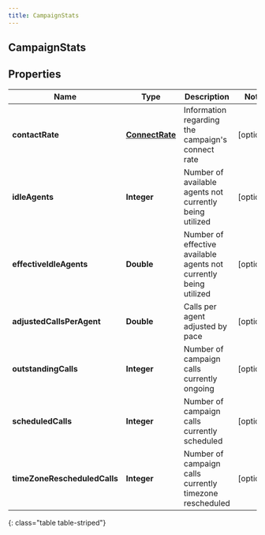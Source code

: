 ```yaml
---
title: CampaignStats
---
```

## CampaignStats


## Properties

| Name | Type | Description | Notes |
| ------------ | ------------- | ------------- | ------------- |
| **contactRate** | <!----><!---->[**ConnectRate**](ConnectRate.html)<!----> | Information regarding the campaign's connect rate |  [optional] |
| **idleAgents** | <!----><!---->**Integer**<!----> | Number of available agents not currently being utilized |  [optional] |
| **effectiveIdleAgents** | <!----><!---->**Double**<!----> | Number of effective available agents not currently being utilized |  [optional] |
| **adjustedCallsPerAgent** | <!----><!---->**Double**<!----> | Calls per agent adjusted by pace |  [optional] |
| **outstandingCalls** | <!----><!---->**Integer**<!----> | Number of campaign calls currently ongoing |  [optional] |
| **scheduledCalls** | <!----><!---->**Integer**<!----> | Number of campaign calls currently scheduled |  [optional] |
| **timeZoneRescheduledCalls** | <!----><!---->**Integer**<!----> | Number of campaign calls currently timezone rescheduled |  [optional] |
{: class="table table-striped"}




